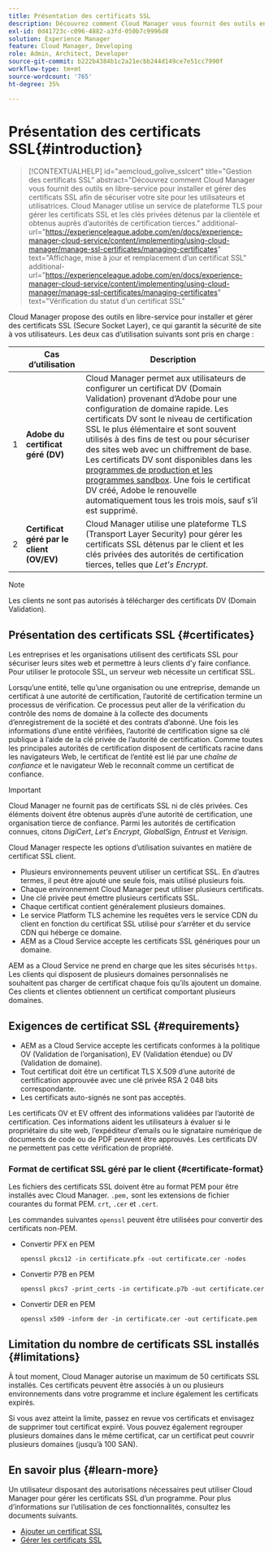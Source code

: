 ```yaml
---
title: Présentation des certificats SSL
description: Découvrez comment Cloud Manager vous fournit des outils en libre-service pour installer les certificats SSL.
exl-id: 0d41723c-c096-4882-a3fd-050b7c9996d8
solution: Experience Manager
feature: Cloud Manager, Developing
role: Admin, Architect, Developer
source-git-commit: b222b4384b1c2a21ecbb244d149ce7e51cc7990f
workflow-type: tm+mt
source-wordcount: '765'
ht-degree: 35%

---
```



# Présentation des certificats SSL{#introduction}

>[!CONTEXTUALHELP]
>id="aemcloud_golive_sslcert"
>title="Gestion des certificats SSL"
>abstract="Découvrez comment Cloud Manager vous fournit des outils en libre-service pour installer et gérer des certificats SSL afin de sécuriser votre site pour les utilisateurs et utilisatrices. Cloud Manager utilise un service de plateforme TLS pour gérer les certificats SSL et les clés privées détenus par la clientèle et obtenus auprès d’autorités de certification tierces."
>additional-url="https://experienceleague.adobe.com/en/docs/experience-manager-cloud-service/content/implementing/using-cloud-manager/manage-ssl-certificates/managing-certificates" text="Affichage, mise à jour et remplacement d’un certificat SSL"
>additional-url="https://experienceleague.adobe.com/en/docs/experience-manager-cloud-service/content/implementing/using-cloud-manager/manage-ssl-certificates/managing-certificates" text="Vérification du statut d’un certificat SSL"


Cloud Manager propose des outils en libre-service pour installer et gérer des certificats SSL (Secure Socket Layer), ce qui garantit la sécurité de site à vos utilisateurs. Les deux cas d’utilisation suivants sont pris en charge :

<!-- CQDOC-21758, #1 -->

| | Cas d’utilisation | Description |
| --- | --- | --- |
| 1 | **Adobe du certificat géré (DV)** | Cloud Manager permet aux utilisateurs de configurer un certificat DV (Domain Validation) provenant d’Adobe pour une configuration de domaine rapide. Les certificats DV sont le niveau de certification SSL le plus élémentaire et sont souvent utilisés à des fins de test ou pour sécuriser des sites web avec un chiffrement de base. Les certificats DV sont disponibles dans les [programmes de production et les programmes sandbox](/help/implementing/cloud-manager/getting-access-to-aem-in-cloud/program-types.md). Une fois le certificat DV créé, Adobe le renouvelle automatiquement tous les trois mois, sauf s’il est supprimé. |
| 2 | **Certificat géré par le client (OV/EV)** | Cloud Manager utilise une plateforme TLS (Transport Layer Security) pour gérer les certificats SSL détenus par le client et les clés privées des autorités de certification tierces, telles que *Let&#39;s Encrypt*. |

>[!NOTE]
>
>Les clients ne sont pas autorisés à télécharger des certificats DV (Domain Validation).


## Présentation des certificats SSL {#certificates}

Les entreprises et les organisations utilisent des certificats SSL pour sécuriser leurs sites web et permettre à leurs clients d’y faire confiance. Pour utiliser le protocole SSL, un serveur web nécessite un certificat SSL.

Lorsqu’une entité, telle qu’une organisation ou une entreprise, demande un certificat à une autorité de certification, l’autorité de certification termine un processus de vérification. Ce processus peut aller de la vérification du contrôle des noms de domaine à la collecte des documents d’enregistrement de la société et des contrats d’abonné. Une fois les informations d’une entité vérifiées, l’autorité de certification signe sa clé publique à l’aide de la clé privée de l’autorité de certification. Comme toutes les principales autorités de certification disposent de certificats racine dans les navigateurs Web, le certificat de l’entité est lié par une *chaîne de confiance* et le navigateur Web le reconnaît comme un certificat de confiance.

>[!IMPORTANT]
>
>Cloud Manager ne fournit pas de certificats SSL ni de clés privées. Ces éléments doivent être obtenus auprès d’une autorité de certification, une organisation tierce de confiance. Parmi les autorités de certification connues, citons *DigiCert*, *Let&#39;s Encrypt*, *GlobalSign*, *Entrust* et *Verisign*.

Cloud Manager respecte les options d’utilisation suivantes en matière de certificat SSL client.

* Plusieurs environnements peuvent utiliser un certificat SSL. En d’autres termes, il peut être ajouté une seule fois, mais utilisé plusieurs fois.
* Chaque environnement Cloud Manager peut utiliser plusieurs certificats.
* Une clé privée peut émettre plusieurs certificats SSL.
* Chaque certificat contient généralement plusieurs domaines.
* Le service Platform TLS achemine les requêtes vers le service CDN du client en fonction du certificat SSL utilisé pour s’arrêter et du service CDN qui héberge ce domaine.
* AEM as a Cloud Service accepte les certificats SSL génériques pour un domaine.

AEM as a Cloud Service ne prend en charge que les sites sécurisés `https`. Les clients qui disposent de plusieurs domaines personnalisés ne souhaitent pas charger de certificat chaque fois qu’ils ajoutent un domaine. Ces clients et clientes obtiennent un certificat comportant plusieurs domaines.

## Exigences de certificat SSL {#requirements}

* AEM as a Cloud Service accepte les certificats conformes à la politique OV (Validation de l’organisation), EV (Validation étendue) ou DV (Validation de domaine). <!-- CQDOC-21758, #2 -->
* Tout certificat doit être un certificat TLS X.509 d’une autorité de certification approuvée avec une clé privée RSA 2 048 bits correspondante.
* Les certificats auto-signés ne sont pas acceptés.

Les certificats OV et EV offrent des informations validées par l’autorité de certification. Ces informations aident les utilisateurs à évaluer si le propriétaire du site web, l’expéditeur d’emails ou le signataire numérique de documents de code ou de PDF peuvent être approuvés. Les certificats DV ne permettent pas cette vérification de propriété.

### Format de certificat SSL géré par le client {#certificate-format}

<!-- CQDOC-21758, #3 -->

Les fichiers des certificats SSL doivent être au format PEM pour être installés avec Cloud Manager. `.pem,` sont les extensions de fichier courantes du format PEM. `crt`, `.cer` et `.cert`.

Les commandes suivantes `openssl` peuvent être utilisées pour convertir des certificats non-PEM.

* Convertir PFX en PEM

  ```shell
  openssl pkcs12 -in certificate.pfx -out certificate.cer -nodes
  ```

* Convertir P7B en PEM

  ```shell
  openssl pkcs7 -print_certs -in certificate.p7b -out certificate.cer
  ```

* Convertir DER en PEM

  ```shell
  openssl x509 -inform der -in certificate.cer -out certificate.pem
  ```

## Limitation du nombre de certificats SSL installés {#limitations}

À tout moment, Cloud Manager autorise un maximum de 50 certificats SSL installés. Ces certificats peuvent être associés à un ou plusieurs environnements dans votre programme et inclure également les certificats expirés.

Si vous avez atteint la limite, passez en revue vos certificats et envisagez de supprimer tout certificat expiré. Vous pouvez également regrouper plusieurs domaines dans le même certificat, car un certificat peut couvrir plusieurs domaines (jusqu’à 100 SAN).

## En savoir plus {#learn-more}

Un utilisateur disposant des autorisations nécessaires peut utiliser Cloud Manager pour gérer les certificats SSL d’un programme. Pour plus d’informations sur l’utilisation de ces fonctionnalités, consultez les documents suivants.

* [Ajouter un certificat SSL](/help/implementing/cloud-manager/managing-ssl-certifications/add-ssl-certificate.md) <!--CQDOC-21758, #4 -->
* [Gérer les certificats SSL](/help/implementing/cloud-manager/managing-ssl-certifications/managing-certificates.md) <!--CQDOC-21758, #4 -->

